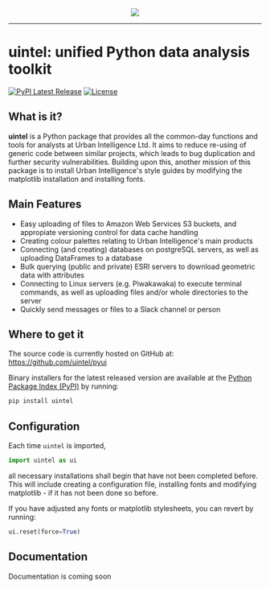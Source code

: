 <div align="center">
  <img src="https://urbanintelligence.co.nz/wp-content/uploads/2022/05/Artboard-1-copy-23.svg"><br>
</div>

-----------------

# uintel: unified Python data analysis toolkit
[![PyPI Latest Release](https://img.shields.io/pypi/v/uintel.svg)](https://pypi.org/project/uintel/)
[![License](https://img.shields.io/pypi/l/uintel.svg)](https://github.com/uintel/pyui/blob/main/LICENSE)

## What is it?

**uintel** is a Python package that provides all the common-day functions and tools for analysts at Urban Intelligence Ltd. It aims to reduce re-using of generic code between similar projects, which leads to bug duplication and further security vulnerabilities. Building upon this, another mission of this package is to install Urban Intelligence's style guides by modifying the matplotlib installation and installing fonts. 


## Main Features

  - Easy uploading of files to Amazon Web Services S3 buckets, and appropiate versioning control for data cache handling
  - Creating colour palettes relating to Urban Intelligence's main products
  - Connecting (and creating) databases on postgreSQL servers, as well as uploading DataFrames to a database
  - Bulk querying (public and private) ESRI servers to download geometric data with attributes
  - Connecting to Linux servers (e.g. Piwakawaka) to execute terminal commands, as well as uploading files and/or whole directories to the server
  - Quickly send messages or files to a Slack channel or person

## Where to get it
The source code is currently hosted on GitHub at:
https://github.com/uintel/pyui

Binary installers for the latest released version are available at the [Python
Package Index (PyPI)](https://pypi.org/project/uintel) by running:

```sh
pip install uintel
```

## Configuration
Each time ```uintel``` is imported,

```py
import uintel as ui
```

all necessary installations shall begin that have not been completed before. This will include creating a configuration file, installing fonts and modifying matplotlib - if it has not been done so before.

If you have adjusted any fonts or matplotlib stylesheets, you can revert by running:

```py
ui.reset(force=True)
```

## Documentation
Documentation is coming soon
